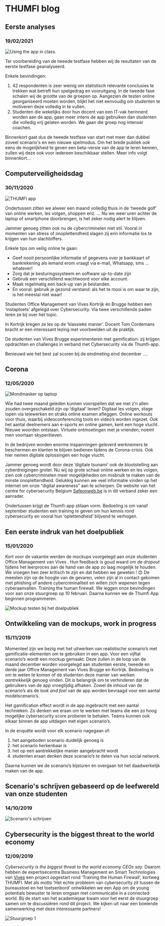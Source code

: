 # THUMFI blog

## Eerste analyses

### 19/02/2021

![Using the app in class.](./assets/appinclass.jpg)

Ter voorbereiding van de tweede testfase hebben wij de resultaten van de eerste testfase geanalyseerd.

Enkele bevindingen:

1. 42 respondenten is zeer weinig om statistisch relevante conclusies te trekken wat betreft hun spelgedrag en vooruitgang. In de tweede fase schalen wij de grootte van de groepen op. Aangezien de testen online georganiseerd moeten worden, blijkt het niet eenvoudig om studenten te motiveren deze volledig in te vullen.
1. Studenten die wekelijks door hun docent van een IT-vak herinnerd worden aan de app, gaan meer intens de app gebruiken dan studenten die volledig vrij gelaten worden. We gaan die groep nog intenser coachen.

Binnenkort gaat dus de tweede testfase van start met meer dan dubbel zoveel scenario's en een nieuwe spelmodus. Om het brede publiek ook eens de mogelijkheid te geven een beta-versie van de app te leren kennen, zullen wij deze ook voor iedereen beschikbaar stellen. Meer info volgt binnenkort…

## Computerveiligheidsdag

### 30/11/2020

![THUMFI app](./assets/thumfiapp.jpg)

Ondertussen zitten we alweer een maand volledig thuis in de ‘tweede golf’ van online werken, les volgen, shoppen enz. …  Nu we weer uren achter de laptop of smartphone doorbrengen, is het zeker nodig alert te blijven.

Jammer genoeg zitten ook nu de cybercriminelen niet stil. Vooral in momenten van stress of onoplettendheid slagen zij erin informatie los te krijgen van hun slachtoffers.

Enkele tips om veilig online te gaan:

* Geef nooit persoonlijke informatie of gegevens over je bankkaart of bankrekening als iemand erom vraagt via e-mail, Whatsapp, sms … whatever!
* Zorg dat je besturingssysteem en software up-to-date zijn
* Gebruik een verschillend wachtwoord voor elke account.
* Maak regelmatig een back-up van je bestanden.
* En vooral: gebruik je gezond verstand: als het te mooi is om waar te zijn, is het meestal niet waar!

Studenten Office Management van Vives Kortrijk én Brugge hebben een ‘instaptoets’ afgelegd over Cybersecurity. Via twee verschillende paden leren ze bij over het topic. 

In Kortrijk kregen ze les op de ‘klassieke manier’. Docent Tom Cordemans bracht er een interessant lezing met voorbeelden uit de praktijk. 

De studenten van Vives Brugge experimenteren met gamification: zij krijgen opdrachten en challenges in verband met Cybersecurity via de Thumfi-app. 

Benieuwd wie het best zal scoren bij de eindmeting eind december ….

## Corona

### 12/05/2020

![Mondmasker op laptop](./assets/mask.jpg)

Wie had twee maand geleden kunnen voorspellen dat we met z’n allen zouden overgeschakeld zijn op ‘digitaal’ leven? Digitaal les volgen, stage lopen via telewerken en straks online examen afleggen. Online workouts voor thuis, waarbij videoconferencing tools en video’s worden ingezet. Ook het aantal deelnemers aan e-sports en online gamen, kent een hoge vlucht.  Nieuwe woorden ontstaan. Virtuele ontmoetingen met je vrienden, noemt men voortaan skyperitieven.

In de bedrijven worden enorme inspanningen geleverd werknemers te beschermen en klanten te blijven bedienen tijdens de Corona-crisis. Ook hier nemen digitale oplossingen een hoge vlucht.

Jammer genoeg wordt door deze ‘digitale tsunami’ ook de blootstelling aan cyberdreigingen groter. Nu wij op grote schaal online werken en les volgen, zien ook cybercriminelen meer mogelijkheden om misbruik te maken van de minste onoplettendheid.  Gelukkig kunnen we veel informatie vinden op het internet om onze “digital awareness” aan te scherpen. De website van het centre for cybersecurity Belgium [Safeonweb.be](https://safeonweb.be/) is in dit verband zeker een aanrader. 

Ondertussen krijgt de Thumfi-app stilaan vorm. Bedoeling is om vanaf september studenten een training te geven om hun kennis rond cybersecurity en vooral hun ‘oplettendheid’ blijvend te verhogen. 

## Een eerste indruk van het doelpubliek

### 15/01/2020

Kort voor de vakantie werden de mockups voorgelegd aan onze studenten Office Management van Vives . Hun feedback is goud waard om de *dropout* tijdens het leerproces aan de hand van de app zo laag mogelijk te houden. 
We vroegen hen zeer kritisch te zijn en dat hebben we geweten ! 😊
De meesten zijn op de hoogte van de gevaren, velen zijn al in contact gekomen met phishing of andere cybercriminaliteit en willen zich *wapenen* tegen cyberaanvallen. Training the human firewall.
We leggen onze bevindingen voor aan onze stuurgroep op 10 februari. Daarna kunnen we de Thumfi App beginnen programmeren.

![Mockup testen bij het doelpubliek](./assets/mockups.jpg)

## Ontwikkeling van de mockups, work in progress

### 15/11/2019

Momenteel zijn we bezig met het uitwerken van realistische scenario’s met gamificatie-elementen om te gebruiken in een app. Voor een vijftal scenario’s wordt een mockup gemaakt. Deze zullen in de loop van de maand december worden voorgelegd aan studenten eerste, tweede en derde jaar Office Management van Vives Brugge en Kortrijk.  Bedoeling is om te weten te komen of de studenten deze manier van werken *aantrekkelijk* genoeg vinden. Dit is belangrijk om te verhinderen dat de gebruikers van de app  vroegtijdig afhaken. Zowel de inhoud van de scenario’s als de *look and feel* van de app worden bevraagd voor een aantal modelscenario’s. 

Het gamification effect wordt in de app ingebracht met een aantal technieken. Zo denken we eraan om te werken met teams die een zo hoog mogelijke cybersecurity score proberen te behalen. Teams kunnen ook elkaar binnen de app uitdagen met eigen scenario’s. 

In de enquête wordt voor elk scenario nagegaan of:

1. het aangeboden scenario duidelijk genoeg is
2. het scenario herkenbaar is
3. het op een aantrekkelijke manier aangebracht wordt
4. studenten eraan denken deze scenario’s te delen via hun social network. 

Daarna kunnen we de scenario’s bijsturen en overgaan tot het daadwerkelijk maken van de app.

## Scenario's schrijven gebaseerd op de leefwereld van onze studenten

### 14/10/2019

![Scenario's schrijven](./assets/scenarios.jpg)

## Cybersecurity is the biggest threat to the world economy

### 12/09/2019

*Cybersecurity is the biggest threat to the world economy CEOs say.* 
Daarom hebben de expertisecentra Business Management en Smart Technologies van [Vives](https://www.vives.be/nl/onderzoek/project/human-firewall-cybersecurity) een project opgestart rond ‘Training the Human Firewall’, kortweg THUMFI.
Met als motto ‘Het echte probleem van cybersecurity zit tussen de bureaustoel en het toetsenbord’ ontwikkelen we een App om de young potentials bewuster te leren omgaan met communicatie in a connected world.
Bij de start van het academiejaar kwam voor het eerst de stuurgroep samen om te discussiëren rond dit project. 
We kijken uit naar een boeiende samenwerking met deze interessante partners!

![Stuurgroep 1](./assets/stuurgroep1.jpg)